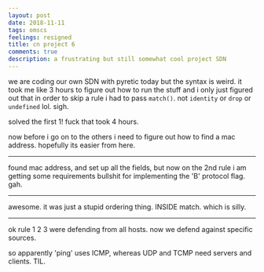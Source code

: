 ```yaml
---
layout: post
date: 2018-11-11
tags: omscs
feelings: resigned
title: cn project 6
comments: true
description: a frustrating but still somewhat cool project SDN
---
```


we are coding our own SDN with pyretic today but the syntax is weird. it took me like 3 hours to figure out how to run the stuff and i only just figured out that in order to skip a rule i had to pass `match()`. not `identity` or `drop` or `undefined` lol. sigh.

solved the first 1! fuck that took 4 hours.

now before i go on to the others i need to figure out how to find a mac address. hopefully its easier from here.

---

found mac address, and set up all the fields, but now on the 2nd rule i am getting some requirements bullshit for implementing the 'B' protocol flag. gah.

---

awesome. it was just a stupid ordering thing. INSIDE match. which is silly.

---

ok rule 1 2 3 were defending from all hosts. now we defend against specific sources.

so apparently 'ping' uses ICMP, whereas UDP and TCMP need servers and clients. TIL.
